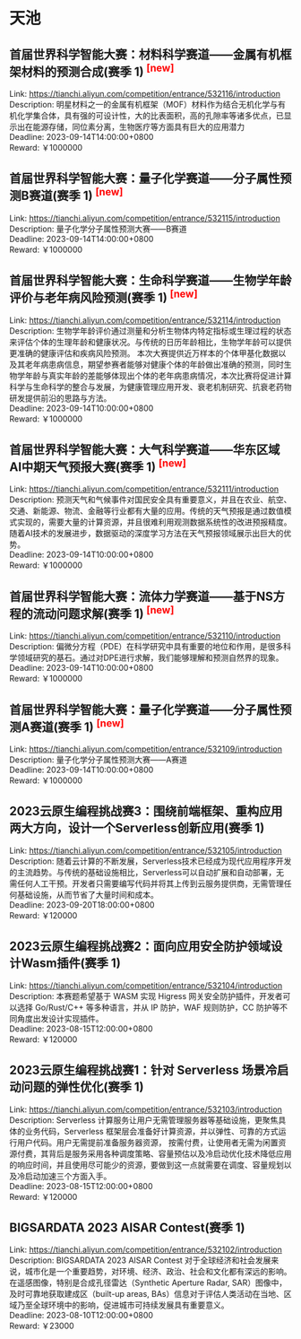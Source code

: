 # 天池



## 首届世界科学智能大赛：材料科学赛道——金属有机框架材料的预测合成(赛季 1) <sup style="color:red">[new]<sup>  

Link: https://tianchi.aliyun.com/competition/entrance/532116/introduction  
Description: 明星材料之一的金属有机框架（MOF）材料作为结合无机化学与有机化学集合体，具有强的可设计性，大的比表面积，高的孔隙率等诸多优点，已显示出在能源存储，同位素分离，生物医疗等方面具有巨大的应用潜力  
Deadline: 2023-09-14T14:00:00+0800  
Reward: ￥1000000  


## 首届世界科学智能大赛：量子化学赛道——分子属性预测B赛道(赛季 1) <sup style="color:red">[new]<sup>  

Link: https://tianchi.aliyun.com/competition/entrance/532115/introduction  
Description: 量子化学分子属性预测大赛——B赛道  
Deadline: 2023-09-14T14:00:00+0800  
Reward: ￥1000000  


## 首届世界科学智能大赛：生命科学赛道——生物学年龄评价与老年病风险预测(赛季 1) <sup style="color:red">[new]<sup>  

Link: https://tianchi.aliyun.com/competition/entrance/532114/introduction  
Description: 生物学年龄评价通过测量和分析生物体内特定指标或生理过程的状态来评估个体的生理年龄和健康状况。与传统的日历年龄相比，生物学年龄可以提供更准确的健康评估和疾病风险预测。 本次大赛提供近万样本的个体甲基化数据以及其老年病患病信息，期望参赛者能够对健康个体的年龄做出准确的预测，同时生物学年龄与真实年龄的差能够体现出个体的老年病患病情况，本次比赛将促进计算科学与生命科学的整合与发展，为健康管理应用开发、衰老机制研究、抗衰老药物研发提供前沿的思路与方法。  
Deadline: 2023-09-14T10:00:00+0800  
Reward: ￥1000000  


## 首届世界科学智能大赛：大气科学赛道——华东区域AI中期天气预报大赛(赛季 1) <sup style="color:red">[new]<sup>  

Link: https://tianchi.aliyun.com/competition/entrance/532111/introduction  
Description: 预测天气和气候事件对国民安全具有重要意义，并且在农业、航空、交通、新能源、物流、金融等行业都有大量的应用。传统的天气预报是通过数值模式实现的，需要大量的计算资源，并且很难利用观测数据系统性的改进预报精度。随着AI技术的发展进步，数据驱动的深度学习方法在天气预报领域展示出巨大的优势。  
Deadline: 2023-09-14T10:00:00+0800  
Reward: ￥1000000  


## 首届世界科学智能大赛：流体力学赛道——基于NS方程的流动问题求解(赛季 1) <sup style="color:red">[new]<sup>  

Link: https://tianchi.aliyun.com/competition/entrance/532110/introduction  
Description: 偏微分方程（PDE）在科学研究中具有重要的地位和作用，是很多科学领域研究的基石。通过对DPE进行求解，我们能够理解和预测自然界的现象。  
Deadline: 2023-09-14T10:00:00+0800  
Reward: ￥1000000  


## 首届世界科学智能大赛：量子化学赛道——分子属性预测A赛道(赛季 1) <sup style="color:red">[new]<sup>  

Link: https://tianchi.aliyun.com/competition/entrance/532109/introduction  
Description: 量子化学分子属性预测大赛——A赛道  
Deadline: 2023-09-14T10:00:00+0800  
Reward: ￥1000000  


## 2023云原生编程挑战赛3：围绕前端框架、重构应用两大方向，设计一个Serverless创新应用(赛季 1)

Link: https://tianchi.aliyun.com/competition/entrance/532105/introduction  
Description: 随着云计算的不断发展，Serverless技术已经成为现代应用程序开发的主流趋势。与传统的基础设施相比，Serverless可以自动扩展和自动部署，无需任何人工干预。开发者只需要编写代码并将其上传到云服务提供商，无需管理任何基础设施，从而节省了大量时间和成本。  
Deadline: 2023-09-20T18:00:00+0800  
Reward: ￥120000  


## 2023云原生编程挑战赛2：面向应用安全防护领域设计Wasm插件(赛季 1)

Link: https://tianchi.aliyun.com/competition/entrance/532104/introduction  
Description: 本赛题希望基于 WASM 实现 Higress 网关安全防护插件，开发者可以选择 Go/Rust/C++ 等多种语言，并从 IP 防护，WAF 规则防护，CC 防护等不同角度出发设计实现插件。  
Deadline: 2023-08-15T12:00:00+0800  
Reward: ￥120000  


## 2023云原生编程挑战赛1：针对 Serverless 场景冷启动问题的弹性优化(赛季 1)

Link: https://tianchi.aliyun.com/competition/entrance/532103/introduction  
Description: Serverless 计算服务让用户无需管理服务器等基础设施，更聚焦具体的业务代码，Serverless 框架层会准备好计算资源，并以弹性、可靠的方式运行用户代码。用户无需提前准备服务器资源， 按需付费，让使用者无需为闲置资源付费，其背后是服务采用各种调度策略、容量预估以及冷启动优化技术降低应用的响应时间，并且使用尽可能少的资源，要做到这一点就需要在调度、容量规划以及冷启动加速三个方面入手。  
Deadline: 2023-08-15T12:00:00+0800  
Reward: ￥120000  


## BIGSARDATA 2023 AISAR Contest(赛季 1)

Link: https://tianchi.aliyun.com/competition/entrance/532102/introduction  
Description: BIGSARDATA 2023 AISAR Contest
对于全球经济和社会发展来说，城市化是一个重要趋势，对环境、经济、政治、社会和文化都有深远的影响。在遥感图像，特别是合成孔径雷达（Synthetic Aperture Radar, SAR）图像中，及时可靠地获取建成区（built-up areas, BAs）信息对于评估人类活动在当地、区域乃至全球环境中的影响，促进城市可持续发展具有重要意义。  
Deadline: 2023-08-10T12:00:00+0800  
Reward: ￥23000  


